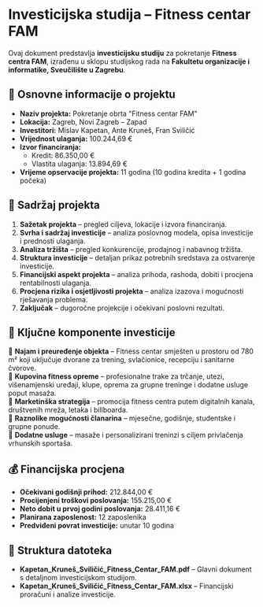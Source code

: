 # **Investicijska studija – Fitness centar FAM**  

Ovaj dokument predstavlja **investicijsku studiju** za pokretanje **Fitness centra FAM**, izrađenu u sklopu studijskog rada na **Fakultetu organizacije i informatike, Sveučilište u Zagrebu**.  

## 📌 **Osnovne informacije o projektu**  
- **Naziv projekta:** Pokretanje obrta "Fitness centar FAM"  
- **Lokacija:** Zagreb, Novi Zagreb – Zapad  
- **Investitori:** Mislav Kapetan, Ante Kruneš, Fran Sviličić  
- **Vrijednost ulaganja:** 100.244,69 €  
- **Izvor financiranja:**  
  - Kredit: 86.350,00 €  
  - Vlastita ulaganja: 13.894,69 €  
- **Vrijeme opservacije projekta:** 11 godina (10 godina kredita + 1 godina počeka)  

## 📂 **Sadržaj projekta**  
1. **Sažetak projekta** – pregled ciljeva, lokacije i izvora financiranja.  
2. **Svrha i sadržaj investicije** – analiza poslovnog modela, opisa investicije i prednosti ulaganja.  
3. **Analiza tržišta** – pregled konkurencije, prodajnog i nabavnog tržišta.  
4. **Struktura investicije** – detaljan prikaz potrebnih sredstava za ostvarenje investicije.  
5. **Financijski aspekt projekta** – analiza prihoda, rashoda, dobiti i procjena rentabilnosti ulaganja.  
6. **Procjena rizika i osjetljivosti projekta** – analiza izazova i mogućnosti rješavanja problema.  
7. **Zaključak** – dugoročne projekcije i očekivani poslovni rezultati.  

## 🚀 **Ključne komponente investicije**  
🔹 **Najam i preuređenje objekta** – Fitness centar smješten u prostoru od 780 m² koji uključuje dvorane za trening, svlačionice, recepciju i sanitarne čvorove.  
🔹 **Kupovina fitness opreme** – profesionalne trake za trčanje, utezi, višenamjenski uređaji, klupe, oprema za grupne treninge i dodatne usluge poput masaža.  
🔹 **Marketinška strategija** – promocija fitness centra putem digitalnih kanala, društvenih mreža, letaka i billboarda.  
🔹 **Raznolike mogućnosti članarina** – mjesečne, godišnje, studentske i grupne ponude.  
🔹 **Dodatne usluge** – masaže i personalizirani treninzi s ciljem privlačenja vrhunskih sportaša.  

## 💰 **Financijska procjena**  
- **Očekivani godišnji prihod:** 212.844,00 €  
- **Procijenjeni troškovi poslovanja:** 155.215,00 €  
- **Neto dobit u prvoj godini poslovanja:** 28.411,16 €  
- **Planirana zaposlenost:** 12 zaposlenika  
- **Predviđeni povrat investicije:** unutar 10 godina  

## 📂 **Struktura datoteka**  
- **Kapetan_Kruneš_Sviličić_Fitness_Centar_FAM.pdf** – Glavni dokument s detaljnom investicijskom studijom.  
- **Kapetan_Kruneš_Sviličić_Fitness_Centar_FAM.xlsx** – Financijski proračuni i analize investicije.  
